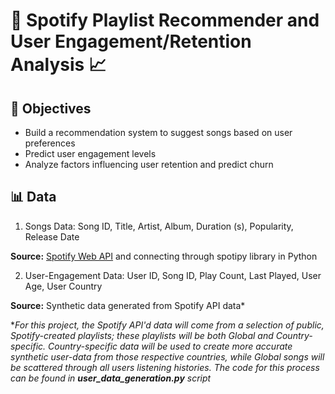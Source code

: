 # 🎵 Spotify Playlist Recommender and User Engagement/Retention Analysis 📈

## 🎯 Objectives
- Build a recommendation system to suggest songs based on user preferences
- Predict user engagement levels
- Analyze factors influencing user retention and predict churn

## 📊 Data
1. Songs Data: Song ID, Title, Artist, Album, Duration (s), Popularity, Release Date

<b> Source:</b> [Spotify Web API](https://developer.spotify.com/documentation/web-api) and connecting through spotipy library in Python

2. User-Engagement Data: User ID, Song ID, Play Count, Last Played, User Age, User Country

<b> Source:</b> Synthetic data generated from Spotify API data*


**For this project, the Spotify API'd data will come from a selection of public, Spotify-created playlists; these playlists will be both Global and Country-specific. Country-specific data will be used to create more accurate synthetic user-data from those respective countries, while Global songs will be scattered through all users listening histories. The code for this process can be found in <b> *user_data_generation.py*</b> script*
